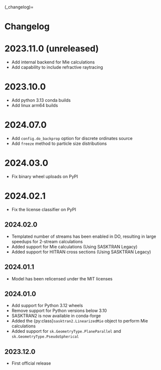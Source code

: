 
(_changelog)=
# Changelog

# 2023.11.0 (unreleased)
- Add internal backend for Mie calculations
- Add capability to include refractive raytracing

# 2023.10.0
- Add python 3.13 conda builds
- Add linux arm64 builds

# 2024.07.0
- Add `config.do_backprop` option for discrete ordinates source
- Add `freeze` method to particle size distributions

# 2024.03.0
- Fix binary wheel uploads on PyPI

# 2024.02.1
- Fix the license classifier on PyPI

## 2024.02.0
- Templated number of streams has been enabled in DO, resulting in large speedups for 2-stream calculations
- Added support for Mie calculations (Using SASKTRAN Legacy)
- Added support for HITRAN cross sections (Using SASKTRAN Legacy)

## 2024.01.1
- Model has been relicensed under the MIT licenses

## 2024.01.0
- Add support for Python 3.12 wheels
- Remove support for Python versions below 3.10
- SASKTRAN2 is now available in conda-forge
- Added the {py:class}`sasktran2.LinearizedMie` object to perform Mie calculations
- Added support for `sk.GeometryType.PlaneParallel` and `sk.GeometryType.PseudoSpherical`

## 2023.12.0
- First official release
